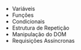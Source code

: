 - Variáveis
- Funções
- Condicionais
- Estrutura de Repetição
- Manipulação do DOM
- Requisições Assíncronas
